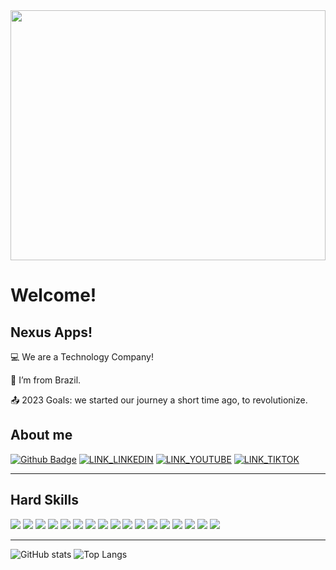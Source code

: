 
<img src="https://nexusapps.co/wp-content/uploads/2023/11/Logo-nexusapps.co_.png" width="100%" height="400" />

# Welcome!

## Nexus Apps!

:computer: We are a Technology Company!

:house_with_garden: I’m from Brazil.

:outbox_tray: 2023 Goals: we started our journey a short time ago, to revolutionize.


## About me

[![Github Badge](https://img.shields.io/badge/GitHub-100000?style=for-the-badge&logo=github&logoColor=white)](https://github.com/Nexus-Apps/) [![LINK_LINKEDIN](https://img.shields.io/badge/LinkedIn-0077B5?style=for-the-badge&logo=linkedin&logoColor=white)](https://www.linkedin.com/company/businessnexusapps/about/) [![LINK_YOUTUBE](https://img.shields.io/badge/YouTube-FF0000?style=for-the-badge&logo=youtube&logoColor=white)]() [![LINK_TIKTOK](https://img.shields.io/badge/TikTok-000000?style=for-the-badge&logo=tiktok&logoColor=white)](https://www.tiktok.com/@canecacode)

----------------------------------------------------------------------------------

## Hard Skills

![](https://img.shields.io/badge/HTML5-E34F26?style=for-the-badge&logo=html5&logoColor=white) ![](https://img.shields.io/badge/CSS3-1572B6?style=for-the-badge&logo=css3&logoColor=white) ![](https://img.shields.io/badge/Bootstrap-563D7C?style=for-the-badge&logo=bootstrap&logoColor=white) ![](https://img.shields.io/badge/JavaScript-323330?style=for-the-badge&logo=javascript&logoColor=F7DF1E) ![](https://img.shields.io/badge/jQuery-0769AD?style=for-the-badge&logo=jquery&logoColor=white) ![](https://img.shields.io/badge/Joomla-5091CD?style=for-the-badge&logo=joomla&logoColor=white) ![](https://img.shields.io/badge/Elementor-0DBD8B?style=for-the-badge&logo=elementor&logoColor=white) ![](https://img.shields.io/badge/Wordpress-21759B?style=for-the-badge&logo=wordpress&logoColor=white) ![](https://img.shields.io/badge/PHP-777BB4?style=for-the-badge&logo=php&logoColor=white) ![](https://img.shields.io/badge/MySQL-005C84?style=for-the-badge&logo=mysql&logoColor=white) ![](https://img.shields.io/badge/React-20232A?style=for-the-badge&logo=react&logoColor=61DAFB) ![](https://img.shields.io/badge/Node%20js-339933?style=for-the-badge&logo=nodedotjs&logoColor=white) ![](https://img.shields.io/badge/MongoDB-4EA94B?style=for-the-badge&logo=mongodb&logoColor=white) ![](https://img.shields.io/badge/Express%20js-000000?style=for-the-badge&logo=express&logoColor=white) ![](https://img.shields.io/badge/Insomnia-5849be?style=for-the-badge&logo=Insomnia&logoColor=white) ![](https://img.shields.io/badge/-Bubble%20IO-4285F4?style=for-the-badge&logo=bubble&logoColor=white) ![](https://img.shields.io/badge/FlutterFlow-543DE0?style=for-the-badge&logo=flutterflow&logoColor=white) 

----------------------------------------------------------------------------------

![GitHub stats](https://github-readme-stats.vercel.app/api?username=ValdecirWaldhelm&show_icons=true) ![Top Langs](https://github-readme-stats.vercel.app/api/top-langs/?username=ValdecirWaldhelm)


